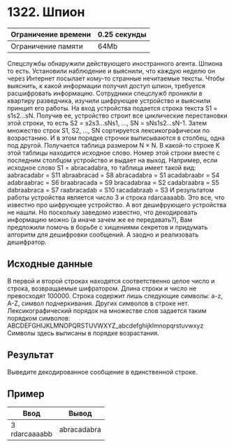 # 1322. Шпион

| Ограничение времени |	0.25 секунды |
| ------------------- | --------- |
| Ограничение памяти  |	     64Mb |

Спецслужбы обнаружили действующего иностранного агента. Шпиона то есть. Установили наблюдение и выяснили, что каждую неделю он через Интернет посылает кому-то странные нечитаемые тексты. Чтобы выяснить, к какой информации получил доступ шпион, требуется расшифровать информацию. Сотрудники спецслужб проникли в квартиру разведчика, изучили шифрующее устройство и выяснили принцип его работы.
На вход устройства подается строка текста S1 = s1s2...sN. Получив ее, устройство строит все циклические перестановки этой строки, то есть S2 = s2s3...sNs1, ..., SN = sNs1s2...sN-1. Затем множество строк S1, S2, ..., SN сортируется лексикографически по возрастанию. И в этом порядке строчки выписываются в столбец, одна под другой. Получается таблица размером N × N. В какой-то строке K этой таблицы находится исходное слово. Номер этой строки вместе с последним столбцом устройство и выдает на выход.
Например, если исходное слово S1 = abracadabra, то таблица имеет такой вид:
aabracadabr = S11
abraabracad = S8
abracadabra = S1
acadabraabr = S4
adabraabrac = S6
braabracada = S9
bracadabraa = S2
cadabraabra = S5
dabraabraca = S7
raabracadab = S10
racadabraab = S3
И результатом работы устройства является число 3 и строка rdarcaaaabb.
Это все, что известно про шифрующее устройство. А вот дешифрующего устройства не нашли. Но поскольку заведомо известно, что декодировать информацию можно (а иначе зачем же ее передавать?), Вам предложили помочь в борьбе с хищениями секретов и придумать алгоритм для дешифровки сообщений. А заодно и реализовать дешифратор.

## Исходные данные

В первой и второй строках находятся соответственно целое число и строка, возвращаемые шифратором. Длина строки и число не превосходят 100000. Строка содержит лишь следующие символы: a-z, A-Z, символ подчеркивания. Других символов в строке нет. Лексикографический порядок на множестве слов задается таким порядком символов:
ABCDEFGHIJKLMNOPQRSTUVWXYZ_abcdefghijklmnopqrstuvwxyz
Символы здесь выписаны в порядке возрастания.

## Результат 

Выведите декодированное сообщение в единственной строке.

## Пример 

|Ввод |	Вывод |
| --- | ----- |
|3 <br> rdarcaaaabb| abracadabra |
